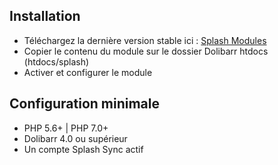 ## Installation

* Téléchargez la dernière version stable ici : [Splash Modules](http://www.splashsync.com/fr/)
* Copier le contenu du module sur le dossier Dolibarr htdocs (htdocs/splash) 
* Activer et configurer le module

## Configuration minimale

* PHP 5.6+ | PHP 7.0+
* Dolibarr 4.0 ou supérieur
* Un compte Splash Sync actif
